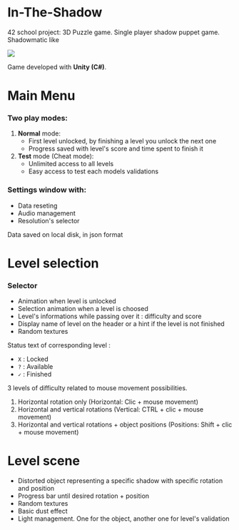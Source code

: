 # In-The-Shadow

42 school project: 3D Puzzle game. Single player shadow puppet game. Shadowmatic like

![](demo_in_the_shadow.gif)

Game developed with **Unity (C#)**.

# Main Menu

### Two play modes:

  1. **Normal** mode:
      - First level unlocked, by finishing a level you unlock the next one
      - Progress saved with level's score and time spent to finish it
  2. **Test** mode (Cheat mode):
      - Unlimited access to all levels
      - Easy access to test each models validations

### Settings window with:
  - Data reseting
  - Audio management
  - Resolution's selector

Data saved on local disk, in json format

# Level selection

### Selector

- Animation when level is unlocked
- Selection animation when a level is choosed
- Level's informations while passing over it : difficulty and score
- Display name of level on the header or a hint if the level is not finished
- Random textures

Status text of corresponding level :
- `X` : Locked
- `?` : Available
- `✓` : Finished

3 levels of difficulty related to mouse movement possibilities.

1.  Horizontal rotation only (Horizontal: Clic + mouse movement)
2.  Horizontal and vertical rotations (Vertical: CTRL + clic + mouse movement)
3.  Horizontal and vertical rotations + object positions (Positions: Shift + clic + mouse movement)

# Level scene
  - Distorted object representing a specific shadow with specific rotation and position
  - Progress bar until desired rotation + position
  - Random textures
  - Basic dust effect
  - Light management. One for the object, another one for level's validation

